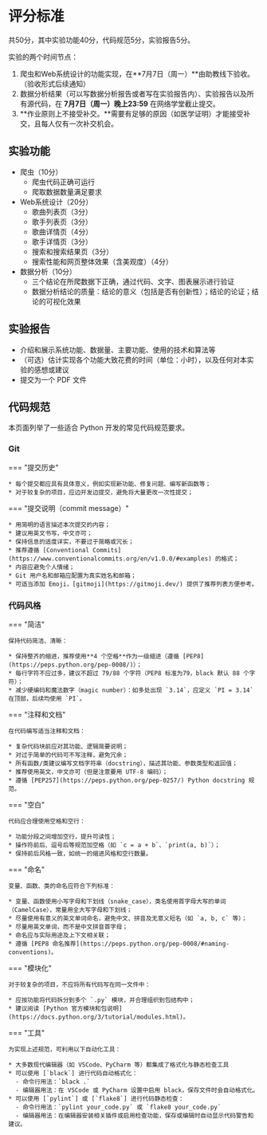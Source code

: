 # 评分标准

共50分，其中实验功能40分，代码规范5分，实验报告5分。

实验的两个时间节点：

1. 爬虫和Web系统设计的功能实现，在**7月7日（周一）**由助教线下验收。（验收形式后续通知）
2. 数据分析结果（可以写数据分析报告或者写在实验报告内）、实验报告以及所有源代码，在 **7月7日（周一）晚上23:59** 在网络学堂截止提交。
3. **作业原则上不接受补交。**需要有足够的原因（如医学证明）才能接受补交，且每人仅有一次补交机会。

## 实验功能

* 爬虫（10分）
    * 爬虫代码正确可运行
    * 爬取数据数量满足要求
* Web系统设计（20分）
    * 歌曲列表页（3分）
    * 歌手列表页（3分）
    * 歌曲详情页（4分）
    * 歌手详情页（3分）
    * 搜索和搜索结果页（3分）
    * 搜索性能和网页整体效果（含美观度）（4分）
* 数据分析（10分）
    * 三个结论在所爬数据下正确，通过代码、文字、图表展示进行验证
    * 数据分析结论的质量：结论的意义（包括是否有创新性）；结论的论证；结论的可视化效果

## 实验报告

* 介绍和展示系统功能、数据量、主要功能、使用的技术和算法等
* （可选）估计实现各个功能大致花费的时间（单位：小时），以及任何对本实验的感想或建议
* 提交为一个 PDF 文件

## 代码规范

本页面列举了一些适合 Python 开发的常见代码规范要求。

### Git

=== "提交历史"

    * 每个提交都应具有具体意义，例如实现新功能、修复问题、编写新函数等；
    * 对于较复杂的项目，应边开发边提交，避免将大量更改一次性提交；

=== "提交说明（commit message）"

    * 用简明的语言描述本次提交的内容；
    * 建议用英文书写，中文亦可；
    * 保持信息的适度详实，不要过于简略或冗长；
    * 推荐遵循 [Conventional Commits](https://www.conventionalcommits.org/en/v1.0.0/#examples) 的格式；
    * 内容应避免个人情绪；
    * Git 用户名和邮箱应配置为真实姓名和邮箱；
    * 可适当添加 Emoji，[gitmoji](https://gitmoji.dev/) 提供了推荐列表方便参考。

### 代码风格

=== "简洁"

    保持代码简洁、清晰：

    * 保持整齐的缩进，推荐使用**4 个空格**作为一级缩进（遵循 [PEP8](https://peps.python.org/pep-0008/)）；
    * 每行字符不应过多，建议不超过 79/88 个字符（PEP8 标准为79，black 默认 88 个字符）；
    * 减少硬编码和魔法数字（magic number）：如多处出现 `3.14`，应定义 `PI = 3.14` 在顶部，后续均使用 `PI`。

=== "注释和文档"

    在代码编写适当注释和文档：

    * 复杂代码块前应对其功能、逻辑简要说明；
    * 对过于简单的代码可不写注释，避免冗余；
    * 所有函数/类建议编写文档字符串（docstring），描述其功能、参数类型和返回值；
    * 推荐使用英文，中文亦可（但是注意要用 UTF-8 编码）；
    * 遵循 [PEP257](https://peps.python.org/pep-0257/) Python docstring 规范。

=== "空白"

    代码应合理使用空格和空行：

    * 功能分段之间增加空行，提升可读性；
    * 操作符前后、逗号后等规范加空格（如 `c = a + b`、`print(a, b)`）；
    * 保持前后风格一致，如统一的缩进风格和空行数量。

=== "命名"

    变量、函数、类的命名应符合下列标准：

    * 变量、函数使用小写字母和下划线（snake_case），类名使用首字母大写的单词（CamelCase），常量用全大写字母和下划线；
    * 尽量使用有意义的英文单词命名，避免中文、拼音及无意义短名（如 `a, b, c` 等）；
    * 尽量用英文单词，而不是中文拼音首字母；
    * 命名应与实际用途及上下文相关联；
    * 遵循 [PEP8 命名推荐](https://peps.python.org/pep-0008/#naming-conventions)。

=== "模块化"

    对于较复杂的项目，不应将所有代码写在同一文件中：

    * 应按功能将代码拆分到多个 `.py` 模块，并合理组织到包结构中；
    * 建议阅读 [Python 官方模块和包说明](https://docs.python.org/3/tutorial/modules.html)。

=== "工具"

    为实现上述规范，可利用以下自动化工具：

    * 大多数现代编辑器（如 VSCode、PyCharm 等）都集成了格式化与静态检查工具
    * 可以使用 [`black`] 进行代码自动格式化：
      - 命令行用法：`black .`
      - 编辑器用法：在 VSCode 或 PyCharm 设置中启用 black，保存文件时会自动格式化。
    * 可以使用 [`pylint`] 或 [`flake8`] 进行代码静态检查：
      - 命令行用法：`pylint your_code.py` 或 `flake8 your_code.py`
      - 编辑器用法：在编辑器安装相关插件或启用检查功能，保存或编辑时自动显示代码警告和建议。